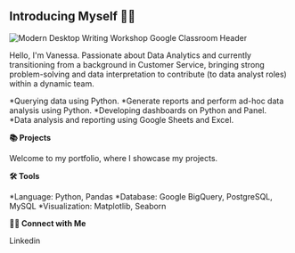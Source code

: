 ## Introducing Myself 👋🏼

![Modern Desktop Writing Workshop Google Classroom Header ](https://github.com/user-attachments/assets/2ab4782c-6676-4be1-bb73-a67272c6cd03)

Hello, I'm Vanessa. Passionate about Data Analytics and currently transitioning from a background in Customer Service, bringing strong problem-solving and data interpretation to contribute (to data analyst roles) within a dynamic team.

*Querying data using Python.
*Generate reports and perform ad-hoc data analysis using Python.
*Developing dashboards on Python and Panel.
*Data analysis and reporting using Google Sheets and Excel.

**📚 Projects**

Welcome to my portfolio, where I showcase my projects.



**🛠️ Tools**

*Language: Python, Pandas
*Database: Google BigQuery, PostgreSQL, MySQL
*Visualization: Matplotlib, Seaborn


**👋🏻 Connect with Me**

Linkedin
